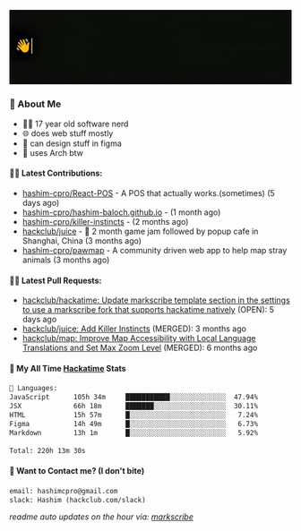 [![👋Hi there! I'm Hashim*](/assets/intro.gif "Go To hashim-ali.work")](https://hashim-ali.work)

### 📖 About Me
- 👨‍💻 17 year old software nerd
- 🌐 does web stuff mostly
- 🎨 can design stuff in figma
- 🐧 uses Arch btw

#### 👷‍♂️ Latest Contributions:
- [hashim-cpro/React-POS](https://github.com/hashim-cpro/React-POS) - A POS that actually works.(sometimes) (5 days ago)
- [hashim-cpro/hashim-baloch.github.io](https://github.com/hashim-cpro/hashim-baloch.github.io) -  (1 month ago)
- [hashim-cpro/killer-instincts](https://github.com/hashim-cpro/killer-instincts) -  (2 months ago)
- [hackclub/juice](https://github.com/hackclub/juice) - 🧃 2 month game jam followed by popup cafe in Shanghai, China (3 months ago)
- [hashim-cpro/pawmap](https://github.com/hashim-cpro/pawmap) - A community driven web app to help map stray animals (3 months ago)

#### 🧑‍💻 Latest Pull Requests:
- [hackclub/hackatime: Update markscribe template section in the settings to use a markscribe fork that supports hackatime natively](https://github.com/hackclub/hackatime/pull/258) (OPEN): 5 days ago
- [hackclub/juice: Add  Killer Instincts](https://github.com/hackclub/juice/pull/248) (MERGED): 3 months ago
- [hackclub/map: Improve Map Accessibility with Local Language Translations and Set Max Zoom Level](https://github.com/hackclub/map/pull/12) (MERGED): 6 months ago

#### 📡 My All Time [Hackatime](https://hackatime.hackclub.com) Stats
```
💾 Languages:
JavaScript      105h 34m     ███████████░░░░░░░░░░░░░░  47.94%
JSX             66h 18m      ███████░░░░░░░░░░░░░░░░░░  30.11%
HTML            15h 57m      █░░░░░░░░░░░░░░░░░░░░░░░░   7.24%
Figma           14h 49m      █░░░░░░░░░░░░░░░░░░░░░░░░   6.73%
Markdown        13h 1m       █░░░░░░░░░░░░░░░░░░░░░░░░   5.92%

Total: 220h 13m 30s
```
#### 📮 Want to Contact me? (I don't bite)
```
email: hashimcpro@gmail.com
slack: Hashim (hackclub.com/slack)
```
_readme auto updates on the hour via: [markscribe](https://github.com/hashim-cpro/markscribe)_